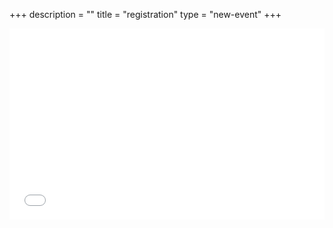 +++
description = ""
title = "registration"
type = "new-event"
+++
<div style="width:100%; text-align:left;">

<div style="width:100%; text-align:left;" ><iframe  src="//eventbrite.com/tickets-external?eid=26667774030&ref=etckt" frameborder="0" height="306" width="100%" vspace="0" hspace="0" marginheight="5" marginwidth="5" scrolling="auto" allowtransparency="true"></iframe></div>

</div>